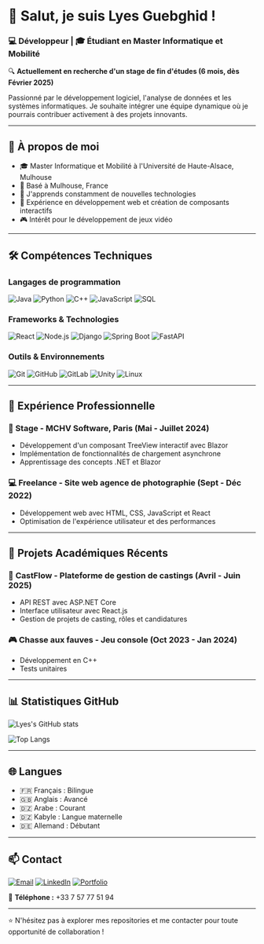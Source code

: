 # 👋 Salut, je suis Lyes Guebghid !

### 💻 Développeur | 🎓 Étudiant en Master Informatique et Mobilité

🔍 **Actuellement en recherche d'un stage de fin d'études (6 mois, dès Février 2025)**

Passionné par le développement logiciel, l'analyse de données et les systèmes informatiques. Je souhaite intégrer une équipe dynamique où je pourrais contribuer activement à des projets innovants.

---

## 🚀 À propos de moi

- 🎓 Master Informatique et Mobilité à l'Université de Haute-Alsace, Mulhouse
- 📍 Basé à Mulhouse, France
- 🌱 J'apprends constamment de nouvelles technologies
- 💼 Expérience en développement web et création de composants interactifs
- 🎮 Intérêt pour le développement de jeux vidéo

---

## 🛠️ Compétences Techniques

### Langages de programmation
![Java](https://img.shields.io/badge/Java-ED8B00?style=for-the-badge&logo=openjdk&logoColor=white)
![Python](https://img.shields.io/badge/Python-3776AB?style=for-the-badge&logo=python&logoColor=white)
![C++](https://img.shields.io/badge/C++-00599C?style=for-the-badge&logo=cplusplus&logoColor=white)
![JavaScript](https://img.shields.io/badge/JavaScript-F7DF1E?style=for-the-badge&logo=javascript&logoColor=black)
![SQL](https://img.shields.io/badge/SQL-4479A1?style=for-the-badge&logo=mysql&logoColor=white)

### Frameworks & Technologies
![React](https://img.shields.io/badge/React-20232A?style=for-the-badge&logo=react&logoColor=61DAFB)
![Node.js](https://img.shields.io/badge/Node.js-43853D?style=for-the-badge&logo=node.js&logoColor=white)
![Django](https://img.shields.io/badge/Django-092E20?style=for-the-badge&logo=django&logoColor=white)
![Spring Boot](https://img.shields.io/badge/Spring_Boot-6DB33F?style=for-the-badge&logo=spring-boot&logoColor=white)
![FastAPI](https://img.shields.io/badge/FastAPI-009688?style=for-the-badge&logo=fastapi&logoColor=white)

### Outils & Environnements
![Git](https://img.shields.io/badge/Git-F05032?style=for-the-badge&logo=git&logoColor=white)
![GitHub](https://img.shields.io/badge/GitHub-100000?style=for-the-badge&logo=github&logoColor=white)
![GitLab](https://img.shields.io/badge/GitLab-330F63?style=for-the-badge&logo=gitlab&logoColor=white)
![Unity](https://img.shields.io/badge/Unity-100000?style=for-the-badge&logo=unity&logoColor=white)
![Linux](https://img.shields.io/badge/Linux-FCC624?style=for-the-badge&logo=linux&logoColor=black)

---

## 💼 Expérience Professionnelle

### 🏢 Stage - MCHV Software, Paris (Mai - Juillet 2024)
- Développement d'un composant TreeView interactif avec Blazor
- Implémentation de fonctionnalités de chargement asynchrone
- Apprentissage des concepts .NET et Blazor

### 💻 Freelance - Site web agence de photographie (Sept - Déc 2022)
- Développement web avec HTML, CSS, JavaScript et React
- Optimisation de l'expérience utilisateur et des performances

---

## 🎯 Projets Académiques Récents

### 📱 **CastFlow** - Plateforme de gestion de castings (Avril - Juin 2025)
- API REST avec ASP.NET Core
- Interface utilisateur avec React.js
- Gestion de projets de casting, rôles et candidatures

### 🎮 **Chasse aux fauves** - Jeu console (Oct 2023 - Jan 2024)
- Développement en C++
- Tests unitaires

---

## 📊 Statistiques GitHub

![Lyes's GitHub stats](https://github-readme-stats.vercel.app/api?username=rocklee993&show_icons=true&theme=radical)

![Top Langs](https://github-readme-stats.vercel.app/api/top-langs/?username=rocklee993&layout=compact&theme=radical)

---

## 🌐 Langues

- 🇫🇷 Français : Bilingue
- 🇬🇧 Anglais : Avancé
- 🇩🇿 Arabe : Courant
- 🇩🇿 Kabyle : Langue maternelle
- 🇩🇪 Allemand : Débutant

---

## 📫 Contact

[![Email](https://img.shields.io/badge/Email-D14836?style=for-the-badge&logo=gmail&logoColor=white)](mailto:guebghidlyes@yahoo.com)
[![LinkedIn](https://img.shields.io/badge/LinkedIn-0077B5?style=for-the-badge&logo=linkedin&logoColor=white)](https://linkedin.com/in/lyes-guebghid)
[![Portfolio](https://img.shields.io/badge/Portfolio-000000?style=for-the-badge&logo=About.me&logoColor=white)](https://github.com/rocklee993)

📱 **Téléphone :** +33 7 57 77 51 94

---

⭐️ N'hésitez pas à explorer mes repositories et me contacter pour toute opportunité de collaboration !
